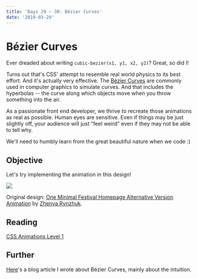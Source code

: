 ```yaml
---
title: 'Days 29 ~ 30: Bézier Curves'
date: '2019-03-29'
---
```


# Bézier Curves

Ever dreaded about writing `cubic-bezier(x1, y1, x2, y2)`?
Great, so did I!

Turns out that's CSS' attempt to resemble real world physics to its best effort.
And it's actually very effective.
The [Bézier Curves](https://en.wikipedia.org/wiki/B%C3%A9zier_curve) are commonly used in computer graphics to simulate curves.
And that includes the hyperbolas -- the curve along which objects move when you throw something into the air.

As a passionate front end developer, we thrive to recreate those animations as real as possible.
Human eyes are sensitive.
Even if things may be just slightly off, your audience will just "feel weird" even if they may not be able to tell why.

We'll need to humbly learn from the great beautiful nature when we code :)

## Objective

Let's try implementing the animation in this design!

![](https://cdn.dribbble.com/users/501822/screenshots/4941238/dribbble_1__1_.gif)

Original design: [One Minimal Festival Homepage Alternative Version Animation](https://dribbble.com/shots/4941238-One-Minimal-Festival-Homepage-Alternative-Version-Animation) by [Zhenya Rynzhuk](https://dribbble.com/Zhenya_Artem).

## Reading

[CSS Animations Level 1](https://www.w3.org/TR/css-animations-1/)

## Further

[Here](https://dev.to/wgao19/understanding-the-bzier-curves--59ep)'s a blog article I wrote about Bézier Curves, mainly about the intuition.
